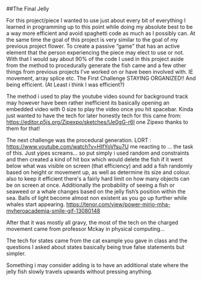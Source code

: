 ##The Final Jelly

For this project/piece I wanted to use just about every bit of everything I learned in programming up to this point while doing my absolute best to be a way more efficient and avoid spaghetti code as much as I possibly can. At the same time the goal of this project is very similar to the goal of my previous project flower. To create a passive “game” that has an active element that the person experiencing the piece may elect to use or not. 
With that I would say about 90% of the code I used in this project aside from the method to procedurally generate the fish came and a few other things from previous projects I’ve worked on or have been involved with. IE movement, array splice etc. The First Challenge STAYING ORGANIZED!! And being efficient. (At Least i think I was efficient?)



The method i used to play the youtube video sound for background track may however have been rather inefficient its basically opening an embedded video with 0 size to play the video once you hit spacebar. Kinda just wanted to have the tech for later honestly tech for this came from: https://editor.p5js.org/Zipexpo/sketches/Ue0gG-r6l one Zipexo thanks to them for that!

The next challenge was the procedural generation. LORT : https://www.youtube.com/watch?v=HIfYoVfsu7U me reacting to … the task of this. Just yipes screams… so put simply i used random and constraints and then created a kind of hit box which would delete the fish if it went below what was visible on screen (that efficiency) and add a fish randomly based on height or movement up, as well as determine its size and colour. also to keep it efficient there's a fairly hard limit on how many objects can be on screen at once. Additionally the probability of seeing a fish or seaweed or a whale changes based on the jelly fish’s  position within the sea. Balls of light become almost non existent as you go up further while whales start appearing. 
https://tenor.com/view/power-mirio-mha-myheroacademia-smile-gif-13080148 

After that it was mostly all gravy, the most of the tech on the charged movement came from professor Mckay in physical computing...

The tech for states came from the cat example you gave in class and the questions I asked about states basically being true false statements but simpler. 

Something i may consider adding is to have an additional state where the jelly fish slowly travels upwards without pressing anything.

